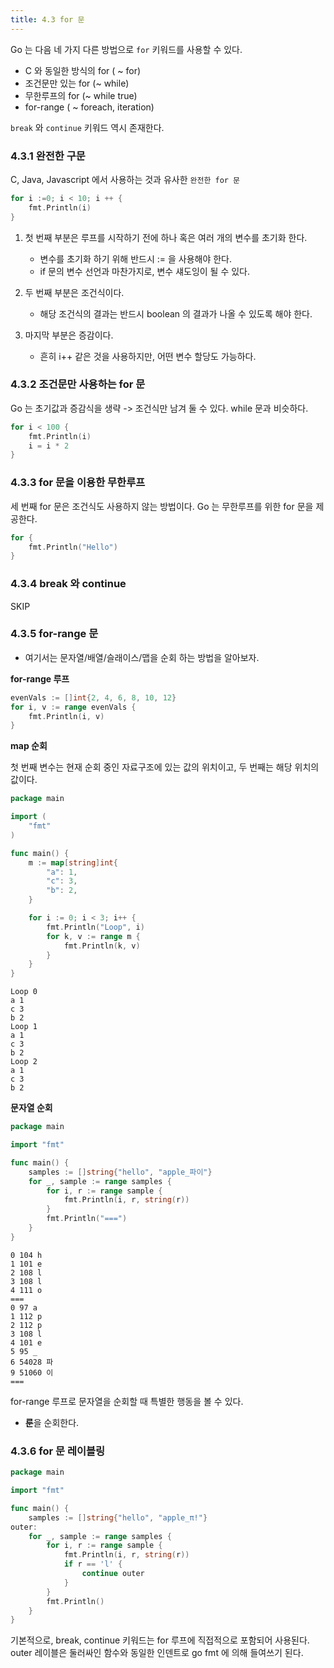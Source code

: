 ```yaml
---
title: 4.3 for 문
---
```


Go 는 다음 네 가지 다른 방법으로 `for` 키워드를 사용할 수 있다.

- C 와 동일한 방식의 for ( ~ for)
- 조건문만 있는 for (~ while)
- 무한루프의 for (~ while true)
- for-range ( ~ foreach, iteration)

`break` 와 `continue` 키워드 역시 존재한다.

### 4.3.1 완전한 구문

C, Java, Javascript 에서 사용하는 것과 유사한 `완전한 for 문`

```go
for i :=0; i < 10; i ++ {
	fmt.Println(i)
}
```

1. 첫 번째 부분은 루프를 시작하기 전에 하나 혹은 여러 개의 변수를 초기화 한다.
    - 변수를 초기화 하기 위해 반드시 := 을 사용해야 한다.
    - if 문의 변수 선언과 마찬가지로, 변수 섀도잉이 될 수 있다.

2. 두 번째 부분은 조건식이다.
    - 해당 조건식의 결과는 반드시 boolean 의 결과가 나올 수 있도록 해야 한다.

3. 마지막 부분은 증감이다.
    - 흔히 i++ 같은 것을 사용하지만, 어떤 변수 할당도 가능하다.

### 4.3.2 조건문만 사용하는 for 문

Go 는 초기값과 증감식을 생략 -> 조건식만 남겨 둘 수 있다.
while 문과 비슷하다.

```go
for i < 100 {
	fmt.Println(i)
    i = i * 2
}
```

### 4.3.3 for 문을 이용한 무한루프

세 번째 for 문은 조건식도 사용하지 않는 방법이다.
Go 는 무한루프를 위한 for 문을 제공한다.

```go
for {
	fmt.Println("Hello")
}
```

### 4.3.4 break 와 continue

SKIP

### 4.3.5 for-range 문

- 여기서는 문자열/배열/슬래이스/맵을 순회 하는 방법을 알아보자.

**for-range 루프**

```go
evenVals := []int{2, 4, 6, 8, 10, 12}
for i, v := range evenVals {
	fmt.Println(i, v)
}
```

**map 순회**

첫 번째 변수는 현재 순회 중인 자료구조에 있는 값의 위치이고, 두 번째는 해당 위치의 값이다.

```go
package main

import (
	"fmt"
)

func main() {
	m := map[string]int{
		"a": 1,
		"c": 3,
		"b": 2,
	}

	for i := 0; i < 3; i++ {
		fmt.Println("Loop", i)
		for k, v := range m {
			fmt.Println(k, v)
		}
	}
}
```

```
Loop 0
a 1
c 3
b 2
Loop 1
a 1
c 3
b 2
Loop 2
a 1
c 3
b 2
```

**문자열 순회**

```go
package main

import "fmt"

func main() {
	samples := []string{"hello", "apple_파이"}
	for _, sample := range samples {
		for i, r := range sample {
			fmt.Println(i, r, string(r))
		}
		fmt.Println("===")
	}
}
```

```
0 104 h
1 101 e
2 108 l
3 108 l
4 111 o
===
0 97 a
1 112 p
2 112 p
3 108 l
4 101 e
5 95 _
6 54028 파
9 51060 이
===
```

for-range 루프로 문자열을 순회할 때 특별한 행동을 볼 수 있다.
- **룬**을 순회한다.

### 4.3.6 for 문 레이블링

```go
package main

import "fmt"

func main() {
	samples := []string{"hello", "apple_π!"}
outer:
	for _, sample := range samples {
		for i, r := range sample {
			fmt.Println(i, r, string(r))
			if r == 'l' {
				continue outer
			}
		}
		fmt.Println()
	}
}
```

기본적으로, break, continue 키워드는 for 루프에 직접적으로 포함되어 사용된다.
outer 레이블은 둘러싸인 함수와 동일한 인덴트로 go fmt 에 의해 들여쓰기 된다.
